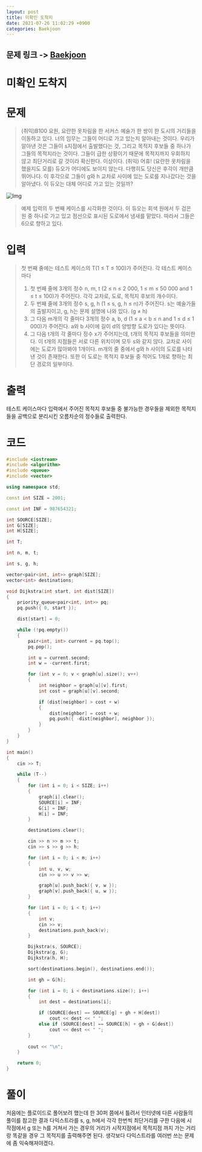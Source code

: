 ```yaml
---
layout: post
title: 미확인 도착지
date: 2021-07-26 11:02:29 +0900
categories: Baekjoon
---
```


## 문제 링크 -> [Baekjoon](https://www.acmicpc.net/problem/9370)
# 미확인 도착지

# 문제
> (취익)B100 요원, 요란한 옷차림을 한 서커스 예술가 한 쌍이 한 도시의 거리들을 이동하고 있다. 너의 임무는 그들이 어디로 가고 있는지 알아내는 것이다. 우리가 알아낸 것은 그들이 s지점에서 출발했다는 것, 그리고 목적지 후보들 중 하나가 그들의 목적지라는 것이다. 그들이 급한 상황이기 때문에 목적지까지 우회하지 않고 최단거리로 갈 것이라 확신한다. 이상이다. (취익) 어휴! (요란한 옷차림을 했을지도 모를) 듀오가 어디에도 보이지 않는다. 다행히도 당신은 후각이 개만큼 뛰어나다. 이 후각으로 그들이 g와 h 교차로 사이에 있는 도로를 지나갔다는 것을 알아냈다. 이 듀오는 대체 어디로 가고 있는 것일까?

![Img](https://www.acmicpc.net/upload/images/destination.png)

> 예제 입력의 두 번째 케이스를 시각화한 것이다. 이 듀오는 회색 원에서 두 검은 원 중 하나로 가고 있고 점선으로 표시된 도로에서 냄새를 맡았다. 따라서 그들은 6으로 향하고 있다.

# 입력
> 첫 번째 줄에는 테스트 케이스의 T(1 ≤ T ≤ 100)가 주어진다. 각 테스트 케이스마다
> 1. 첫 번째 줄에 3개의 정수 n, m, t (2 ≤ n ≤ 2 000, 1 ≤ m ≤ 50 000 and 1 ≤ t ≤ 100)가 주어진다. 각각 교차로, 도로, 목적지 후보의 개수이다.
> 2. 두 번째 줄에 3개의 정수 s, g, h (1 ≤ s, g, h ≤ n)가 주어진다. s는 예술가들의 출발지이고, g, h는 문제 설명에 나와 있다. (g ≠ h)
> 3. 그 다음 m개의 각 줄마다 3개의 정수 a, b, d (1 ≤ a < b ≤ n and 1 ≤ d ≤ 1 000)가 주어진다. a와 b 사이에 길이 d의 양방향 도로가 있다는 뜻이다.
> 4. 그 다음 t개의 각 줄마다 정수 x가 주어지는데, t개의 목적지 후보들을 의미한다. 이 t개의 지점들은 서로 다른 위치이며 모두 s와 같지 않다.
교차로 사이에는 도로가 많아봐야 1개이다. m개의 줄 중에서 g와 h 사이의 도로를 나타낸 것이 존재한다. 또한 이 도로는 목적지 후보들 중 적어도 1개로 향하는 최단 경로의 일부이다.

# 출력
테스트 케이스마다 입력에서 주어진 목적지 후보들 중 불가능한 경우들을 제외한 목적지들을 공백으로 분리시킨 오름차순의 정수들로 출력한다.

# 코드
```c++
#include <iostream>
#include <algorithm>
#include <queue>
#include <vector>

using namespace std;

const int SIZE = 2001;

const int INF = 987654321;

int SOURCE[SIZE];
int G[SIZE];
int H[SIZE];

int T;

int n, m, t;

int s, g, h;

vector<pair<int, int>> graph[SIZE];
vector<int> destinations;

void Dijkstra(int start, int dist[SIZE])
{
	priority_queue<pair<int, int>> pq;
	pq.push({ 0, start });

	dist[start] = 0;

	while (!pq.empty())
	{
		pair<int, int> current = pq.top();
		pq.pop();

		int u = current.second;
		int w = -current.first;

		for (int v = 0; v < graph[u].size(); v++)
		{
			int neighbor = graph[u][v].first;
			int cost = graph[u][v].second;

			if (dist[neighbor] > cost + w)
			{
				dist[neighbor] = cost + w;
				pq.push({ -dist[neighbor], neighbor });
			}
		}
	}
}

int main()
{
	cin >> T;

	while (T--)
	{
		for (int i = 0; i < SIZE; i++)
		{
			graph[i].clear();
			SOURCE[i] = INF;
			G[i] = INF;
			H[i] = INF;
		}

		destinations.clear();

		cin >> n >> m >> t;
		cin >> s >> g >> h;

		for (int i = 0; i < m; i++)
		{
			int u, v, w;
			cin >> u >> v >> w;

			graph[u].push_back({ v, w });
			graph[v].push_back({ u, w });
		}

		for (int i = 0; i < t; i++)
		{
			int v;
			cin >> v;
			destinations.push_back(v);
		}

		Dijkstra(s, SOURCE);
		Dijkstra(g, G);
		Dijkstra(h, H);

		sort(destinations.begin(), destinations.end());

		int gh = G[h];

		for (int i = 0; i < destinations.size(); i++)
		{
			int dest = destinations[i];

			if (SOURCE[dest] == SOURCE[g] + gh + H[dest])
				cout << dest << " ";
			else if (SOURCE[dest] == SOURCE[h] + gh + G[dest])
				cout << dest << " ";
		}
		
		cout << "\n";
	}

	return 0;
}
```

# 풀이
처음에는 플로이드로 풀어보려 했는데 한 30퍼 쯤에서 틀려서 인터넷에 다른 사람들의 풀이를 참고한 결과 다익스트라를 s, g, h에서 각각 한번씩 최단거리를 구한 다음에 시작점에서 g 또는 h를 거쳐서 가는 경우의 거리가 시작지점에서 목적지점 까지 가는 거리랑 똑같을 경우 그 목적지를 출력해주면 된다. 생각보다 다익스트라를 여러번 쓰는 문제에 좀 익숙해져야겠다.